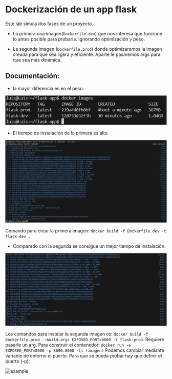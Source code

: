 # Dockerización de un app flask

Este lab simula dos fases de un proyecto. 

- La primera una imagen(`Dockerfile.dev`) que nos interesa que funcione lo antes posible para probarla.
Ignorando optimización y peso.

- La segunda imagen (`Dockerfile.prod`) donde optimizaremos la imagen creada para que sea ligera y eficiente.
Aparte le pasaremos args para que sea más dinámica.

## Documentación:

- la mayor diferencia es en el peso.

![example](/Sprint6/Lab2/flask-app/src/3.png)

- El tiempo de instalación de la primera es alto.

![example](/Sprint6/Lab2/flask-app/src/1.png)

Comando para crear la primera imagen: 
    `docker build -f Dockerfile.dev -t flask-dev .`

- Comparado con la segunda se consigue un mejor tiempo de instalación.

![example](/Sprint6/Lab2/flask-app/src/2.png)

Los comandos para instalar la segunda imagen es:
    `docker build -f Dockerfile.prod --build-args EXPOSED_PORT=8000 -t flask-prod`. Requiere pasarle un arg.
Para construir el contenedor: 
    `docker run -e EXPOSED_PORT=8000 -p 8000:8000 -ti (imagen)` Podemos cambiar mediante variable de entorno el puerto.
Para que se pueda probar hay que definir el puerto (-p):

![example](/Sprint6/Lab2/flask-app/source/2.png)
